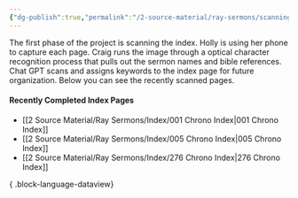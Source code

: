 ```yaml
---
{"dg-publish":true,"permalink":"/2-source-material/ray-sermons/scanning-raw-images-now/"}
---
```


The first phase of the project is scanning the index.  Holly is using her phone to capture each page.  Craig runs the image through a optical character recognition process that pulls out the sermon names and bible references.  Chat GPT scans and assigns keywords to the index page for future organization.  Below you can see the recently scanned pages.

#### Recently Completed Index Pages

- [[2 Source Material/Ray Sermons/Index/001 Chrono Index\|001 Chrono Index]]
- [[2 Source Material/Ray Sermons/Index/005 Chrono Index\|005 Chrono Index]]
- [[2 Source Material/Ray Sermons/Index/276 Chrono Index\|276 Chrono Index]]

{ .block-language-dataview}


